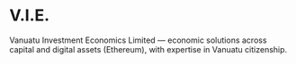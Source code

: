 # V.I.E.
Vanuatu Investment Economics Limited — economic solutions across capital and digital assets (Ethereum), with expertise in Vanuatu citizenship.
